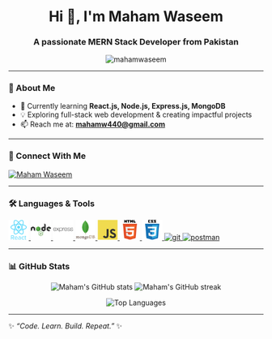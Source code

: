 <h1 align="center">Hi 👋, I'm Maham Waseem</h1>
<h3 align="center"> A passionate MERN Stack Developer from Pakistan</h3>

<p align="center"> 
  <img src="https://komarev.com/ghpvc/?username=mahamwaseem&label=Profile%20views&color=0e75b6&style=flat" alt="mahamwaseem" /> 
</p>

---

### 🌟 About Me  
- 🌱 Currently learning **React.js, Node.js, Express.js, MongoDB**  
- 💡 Exploring full-stack web development & creating impactful projects  
- 📫 Reach me at: **mahamw440@gmail.com**

---

### 🤝 Connect With Me  
<p align="left">
<a href="https://www.linkedin.com/in/maham-waseem/" target="blank">
  <img align="center" src="https://raw.githubusercontent.com/rahuldkjain/github-profile-readme-generator/master/src/images/icons/Social/linked-in-alt.svg" alt="Maham Waseem" height="30" width="40" />
</a>
</p>

---

### 🛠️ Languages & Tools  
<p align="left"> 
<a href="https://reactjs.org/" target="_blank"> 
  <img src="https://raw.githubusercontent.com/devicons/devicon/master/icons/react/react-original-wordmark.svg" alt="react" width="40" height="40"/> 
</a> 
<a href="https://nodejs.org" target="_blank"> 
  <img src="https://raw.githubusercontent.com/devicons/devicon/master/icons/nodejs/nodejs-original-wordmark.svg" alt="nodejs" width="40" height="40"/> 
</a> 
<a href="https://expressjs.com" target="_blank"> 
  <img src="https://raw.githubusercontent.com/devicons/devicon/master/icons/express/express-original-wordmark.svg" alt="express" width="40" height="40"/> 
</a> 
<a href="https://www.mongodb.com/" target="_blank"> 
  <img src="https://raw.githubusercontent.com/devicons/devicon/master/icons/mongodb/mongodb-original-wordmark.svg" alt="mongodb" width="40" height="40"/> 
</a> 
<a href="https://developer.mozilla.org/en-US/docs/Web/JavaScript" target="_blank"> 
  <img src="https://raw.githubusercontent.com/devicons/devicon/master/icons/javascript/javascript-original.svg" alt="javascript" width="40" height="40"/> 
</a> 
<a href="https://www.w3.org/html/" target="_blank"> 
  <img src="https://raw.githubusercontent.com/devicons/devicon/master/icons/html5/html5-original-wordmark.svg" alt="html5" width="40" height="40"/> 
</a> 
<a href="https://www.w3schools.com/css/" target="_blank"> 
  <img src="https://raw.githubusercontent.com/devicons/devicon/master/icons/css3/css3-original-wordmark.svg" alt="css3" width="40" height="40"/> 
</a> 
<a href="https://git-scm.com/" target="_blank"> 
  <img src="https://www.vectorlogo.zone/logos/git-scm/git-scm-icon.svg" alt="git" width="40" height="40"/> 
</a> 
<a href="https://postman.com" target="_blank"> 
  <img src="https://www.vectorlogo.zone/logos/getpostman/getpostman-icon.svg" alt="postman" width="40" height="40"/> 
</a> 
</p>

---

### 📊 GitHub Stats  
<p align="center">
  <img src="https://github-readme-stats.vercel.app/api?username=mahamwaseem&show_icons=true&theme=tokyonight" alt="Maham's GitHub stats" height="165"/>
  <img src="https://github-readme-streak-stats.herokuapp.com/?user=mahamwaseem&theme=tokyonight" alt="Maham's GitHub streak" height="165"/>
</p>

<p align="center">
  <img src="https://github-readme-stats.vercel.app/api/top-langs/?username=mahamwaseem&layout=compact&theme=tokyonight" alt="Top Languages" />
</p>

---

✨ *“Code. Learn. Build. Repeat.”* ✨
